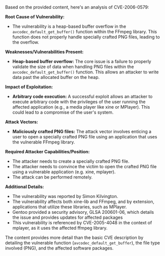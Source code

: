 Based on the provided content, here's an analysis of CVE-2006-0579:

**Root Cause of Vulnerability:**

*   The vulnerability is a heap-based buffer overflow in the `avcodec_default_get_buffer()` function within the FFmpeg library. This function does not properly handle specially crafted PNG files, leading to the overflow.

**Weaknesses/Vulnerabilities Present:**

*   **Heap-based buffer overflow:** The core issue is a failure to properly validate the size of data when handling PNG files within the `avcodec_default_get_buffer()` function. This allows an attacker to write data past the allocated buffer on the heap.

**Impact of Exploitation:**

*   **Arbitrary code execution:** A successful exploit allows an attacker to execute arbitrary code with the privileges of the user running the affected application (e.g., a media player like xine or MPlayer). This could lead to a compromise of the user's system.

**Attack Vectors:**

*   **Maliciously crafted PNG files:** The attack vector involves enticing a user to open a specially crafted PNG file using an application that uses the vulnerable FFmpeg library.

**Required Attacker Capabilities/Position:**

*   The attacker needs to create a specially crafted PNG file.
*   The attacker needs to convince the victim to open the crafted PNG file using a vulnerable application (e.g. xine, mplayer).
*   The attack can be performed remotely.

**Additional Details:**

*   The vulnerability was reported by Simon Kilvington.
*   The vulnerability affects both xine-lib and FFmpeg, and by extension, applications that utilize these libraries, such as MPlayer.
*   Gentoo provided a security advisory, GLSA 200601-06, which details the issue and provides updates for affected packages
*   This vulnerability is referenced by CVE-2005-4048 in the context of mplayer, as it uses the affected ffmpeg library.

The content provides more detail than the basic CVE description by detailing the vulnerable function (`avcodec_default_get_buffer`), the file type involved (PNG), and the affected software packages.